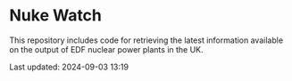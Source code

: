 # Nuke Watch

This repository includes code for retrieving the latest information available on the output of EDF nuclear power plants in the UK.

Last updated: 2024-09-03 13:19